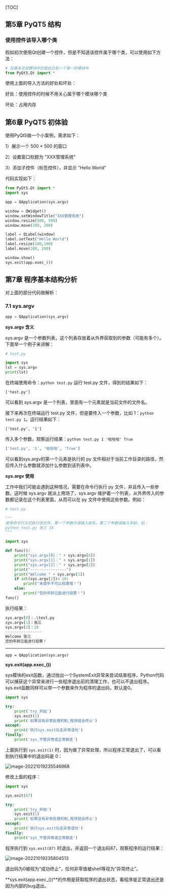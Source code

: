 [TOC]

## 第5章  PyQT5 结构

### 使用控件该导入哪个类

假如初次使用Qt创建一个控件，但是不知道该控件属于哪个类，可以使用如下方法：

```python
# 将基本全部模块中的类综合到一个单一的模块中
from PyQt5.Qt import *
```

使用上面的导入方法的好处和坏处：

好处：使用控件的时候不用关心属于哪个模块哪个类

坏处：占用内存



## 第6章  PyQT5 初体验

使用PyQt5做一个小案例，需求如下：

1）展示一个 500 * 500 的窗口

2）设置窗口标题为 "XXX管理系统"

3）添加子控件（标签控件），并显示 "Hello World"



 代码实现如下：

```python
from PyQt5.Qt import *
import sys

app = QApplication(sys.argv)

window = QWidget()
window.setWindowTitle("XXX管理系统")
window.resize(500, 500)
window.move(200, 200)

label = QLabel(window)
label.setText("Hello World")
label.resize(100,100)
label.move(200, 200)

window.show()
sys.exit(app.exec_())
```



## 第7章  程序基本结构分析

对上面的部分代码做解析：

### 7.1  sys.argv 

```python
app = QApplication(sys.argv)
```

**sys.argv 含义**

sys.argv 是一个参数列表，这个列表存放着从外界获取到的参数（可能有多个）。下面举一个例子来讲解：

```python
# test.py

import sys
lst = sys.argv
print(lst)
```

在终端使用命令：`python test.py` 运行 test.py 文件，得到的结果如下：

```
['test.py']
```

可以看到 sys.argv 是一个列表，里面有一个元素就是当前文件的文件名。

接下来再次在终端运行 test.py 文件，但是要传入一个参数，比如 1：`python test.py 1`。运行结果如下：

```
['test.py', '1']
```

传入多个参数，观察运行结果：`python test.py 1 '哈哈哈' True`

```python
['test.py', '1', '哈哈哈', 'True']
```

可以看到sys.argv的第一个元素是执行的 py 文件相对于当前工作目录的路径，然后传入什么参数就添加什么参数到该列表中。

**sys.argv 使用**

工作中我们可能会遇到这种情况，需要在命令行执行 py 文件，并且传入一些参数。这时候 sys.argv 就派上用场了，sys.argv 维护着一个列表，从外界传入的参数都记录在这个列表里面，从而可以在 py 文件中使用这些参数。例如：

```python
# test.py

"""
使用命令行方式执行改文件，第一个参数为请输入姓名，第二个参数请输入年龄，如：
python test.py 张三 18
"""

import sys

def func():
    print("sys.argv[0]：" + sys.argv[0])
    print("sys.argv[1]：" + sys.argv[1])
    print("sys.argv[2]：" + sys.argv[2])
    print("----------------")
    print("Welcome " + sys.argv[1])
    if int(sys.argv[2])< 18:
        print("未成年不可以投票哦！")
    else:
        print("您的年龄已能进行投票！")
func()
```

执行结果：

```python
sys.argv[0]：.\test.py
sys.argv[1]：张三
sys.argv[2]：18
----------------
Welcome 张三
您的年龄已能进行投票！
```

------

```
app = QApplication(sys.argv)
```



**sys.exit(app.exec_())**

sys模块的exit函数，通过抛出一个SystemExit异常来尝试结束程序，Python代码可以捕获这个异常来进行一些程序退出前的清理工作，也可以不退出程序。sys.exit函数同样可以带一个参数来作为程序的退出码，默认是0。

```python
import sys

try:
    print('try_开始')
    sys.exit(1)
    print('如果没有异常处理机制,程序就会终止')
except:
    print('执行sys.exit后走异常语句')
finally:
    print('sys_不管异常或正常都走')
```

上面执行到 `sys.exit(1)` 时，因为做了异常处理，所以程序正常退出了，可以看到执行结果中的退出码是 0：

![image-20221019235546968](https://img2022.cnblogs.com/blog/2056203/202210/2056203-20221019235548481-825226803.png)

修改上面的程序：

```python
import sys

sys.exit(87)

try:
    print('try_开始')
    sys.exit(1)
    print('如果没有异常处理机制,程序就会终止')
except:
    print('执行sys.exit后走异常语句')
finally:
    print('sys_不管异常或正常都走')
```

程序执行到 `sys.exit(87)` 时退出，并返回一个退出码87，观察程序的运行结果：

![image-20221019235804513](https://img2022.cnblogs.com/blog/2056203/202210/2056203-20221019235805045-402662082.png)

退出码为0被视为“成功终止”，任何非零值被shell等视为“异常终止”。

**sys.exit(app.exec_())**的作用是获取程序的退出状态，看程序是正常退出还是因为内部的bug退出。

